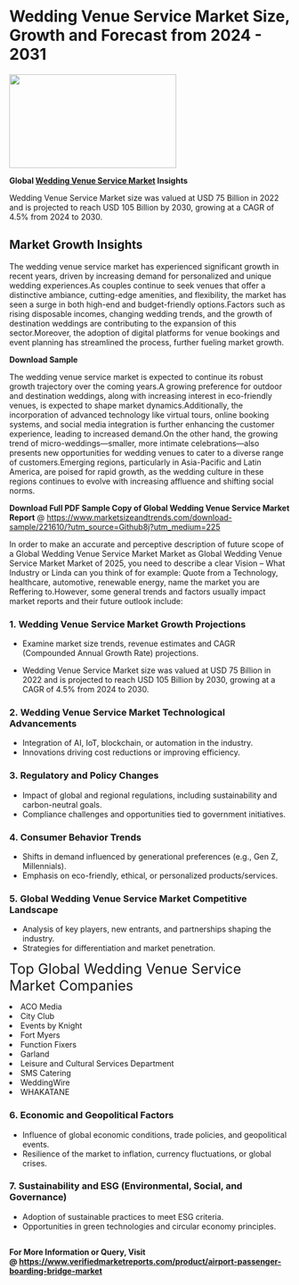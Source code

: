 <H1>Wedding Venue Service Market Size, Growth and Forecast from 2024 - 2031</H1><img class="aligncenter size-medium wp-image-584254" src="https://thirdeyenews.in/wp-content/uploads/2024/09/Global-Market-Research-300x168.jpeg" alt="" width="300" height="168" /><p><strong>Global&nbsp;<a href="https://www.marketsizeandtrends.com/download-sample/221610/?utm_source=Github8j?utm_medium=225">Wedding Venue Service Market</a> Insights</strong></p><p>Wedding Venue Service Market size was valued at USD 75 Billion in 2022 and is projected to reach USD 105 Billion by 2030, growing at a CAGR of 4.5% from 2024 to 2030.</p><p><h2>Market Growth Insights</h2> <p>The wedding venue service market has experienced significant growth in recent years, driven by increasing demand for personalized and unique wedding experiences.As couples continue to seek venues that offer a distinctive ambiance, cutting-edge amenities, and flexibility, the market has seen a surge in both high-end and budget-friendly options.Factors such as rising disposable incomes, changing wedding trends, and the growth of destination weddings are contributing to the expansion of this sector.Moreover, the adoption of digital platforms for venue bookings and event planning has streamlined the process, further fueling market growth.</p> <p><strong>Download Sample</strong></p> <p>The wedding venue service market is expected to continue its robust growth trajectory over the coming years.A growing preference for outdoor and destination weddings, along with increasing interest in eco-friendly venues, is expected to shape market dynamics.Additionally, the incorporation of advanced technology like virtual tours, online booking systems, and social media integration is further enhancing the customer experience, leading to increased demand.On the other hand, the growing trend of micro-weddings—smaller, more intimate celebrations—also presents new opportunities for wedding venues to cater to a diverse range of customers.Emerging regions, particularly in Asia-Pacific and Latin America, are poised for rapid growth, as the wedding culture in these regions continues to evolve with increasing affluence and shifting social norms.<p><span class=""><strong>Download Full PDF Sample Copy of Global Wedding Venue Service Market Report</strong> @ <a href="https://www.marketsizeandtrends.com/download-sample/221610/?utm_source=Github8j?utm_medium=225" target="_blank">https://www.marketsizeandtrends.com/download-sample/221610/?utm_source=Github8j?utm_medium=225</a></span></p><p>In order to make an accurate and perceptive description of future scope of a Global&nbsp;Wedding Venue Service Market Market as Global&nbsp;Wedding Venue Service Market Market of 2025, you need to describe a clear Vision &ndash; What Industry or Linda can you think of for example: Quote from a Technology, healthcare, automotive, renewable energy, name the market you are Reffering to.However, some general trends and factors usually impact market reports and their future outlook include:</p><h3>1.&nbsp;<strong>Wedding Venue Service Market Growth Projections</strong></h3><ul><li>Examine market size trends, revenue estimates and CAGR (Compounded Annual Growth Rate) projections.</li><li><p>Wedding Venue Service Market size was valued at USD 75 Billion in 2022 and is projected to reach USD 105 Billion by 2030, growing at a CAGR of 4.5% from 2024 to 2030.</p></li></ul><h3>2.&nbsp;<strong>Wedding Venue Service Market Technological Advancements</strong></h3><ul><li>Integration of AI, IoT, blockchain, or automation in the industry.</li><li>Innovations driving cost reductions or improving efficiency.</li></ul><h3>3.&nbsp;<strong>Regulatory and Policy Changes</strong></h3><ul><li>Impact of global and regional regulations, including sustainability and carbon-neutral goals.</li><li>Compliance challenges and opportunities tied to government initiatives.</li></ul><h3>4.&nbsp;<strong>Consumer Behavior Trends</strong></h3><ul><li>Shifts in demand influenced by generational preferences (e.g., Gen Z, Millennials).</li><li>Emphasis on eco-friendly, ethical, or personalized products/services.</li></ul><h3>5.&nbsp;<strong>Global Wedding Venue Service Market Competitive Landscape</strong></h3><ul><li>Analysis of key players, new entrants, and partnerships shaping the industry.</li><li>Strategies for differentiation and market penetration.</li></ul><p data-pm-slice="1 1 []"><span style="color: inherit; font-family: inherit; font-size: 25px;">Top Global Wedding Venue Service Market Companies</span></p><div class="" data-test-id=""><p><li>ACO Media</li><li> City Club</li><li> Events by Knight</li><li> Fort Myers</li><li> Function Fixers</li><li> Garland</li><li> Leisure and Cultural Services Department</li><li> SMS Catering</li><li> WeddingWire</li><li> WHAKATANE</li></p></div><h3>6.&nbsp;<strong>Economic and Geopolitical Factors</strong></h3><ul><li>Influence of global economic conditions, trade policies, and geopolitical events.</li><li>Resilience of the market to inflation, currency fluctuations, or global crises.</li></ul><h3>7.&nbsp;<strong>Sustainability and ESG (Environmental, Social, and Governance)</strong></h3><ul><li>Adoption of sustainable practices to meet ESG criteria.</li><li>Opportunities in green technologies and circular economy principles.</li></ul><h2><strong style="font-size: 14px;">For More Information or Query, Visit @&nbsp;</strong><a style="background-color: #ffffff; font-size: 14px;" href="https://www.marketsizeandtrends.com/report/wedding-venue-service-market/" target="_blank">https://www.verifiedmarketreports.com/product/airport-passenger-boarding-bridge-market</a></h2>